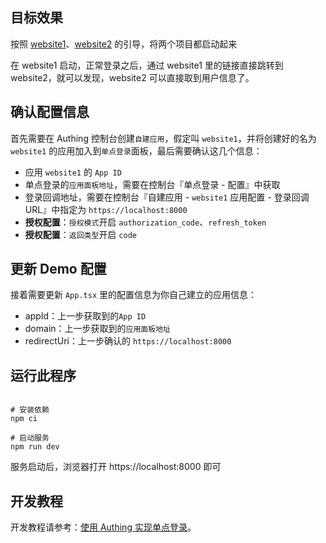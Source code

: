 ## 目标效果

按照 [website1](./README.md)、[website2](../website2/README.md) 的引导，将两个项目都启动起来

在 website1 启动，正常登录之后，通过 website1 里的链接直接跳转到 website2，就可以发现，website2 可以直接取到用户信息了。

## 确认配置信息

首先需要在 Authing 控制台创建`自建应用`，假定叫 `website1`，并将创建好的名为 `website1` 的应用加入到`单点登录`面板，最后需要确认这几个信息：

- 应用 `website1` 的 `App ID`
- 单点登录的`应用面板地址`，需要在控制台『单点登录 - 配置』中获取
- 登录回调地址，需要在控制台『自建应用 - `website1` 应用配置 - 登录回调 URL』中指定为 `https://localhost:8000`
- **授权配置**：`授权模式`开启 `authorization_code`、`refresh_token`
- **授权配置**：`返回类型`开启 `code`

## 更新 Demo 配置

接着需要更新 `App.tsx` 里的配置信息为你自己建立的应用信息：

- appId：上一步获取到的`App ID`
- domain：上一步获取到的`应用面板地址`
- redirectUri：上一步确认的 `https://localhost:8000`

## 运行此程序

``` shell

# 安装依赖
npm ci

# 启动服务
npm run dev
```

服务启动后，浏览器打开 https://localhost:8000 即可


## 开发教程

开发教程请参考：[使用 Authing 实现单点登录](https://docs.authing.cn/v3/reference/sdk/web/quick.html)。
